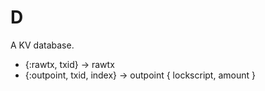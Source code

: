 # D

A KV database.

- {:rawtx, txid} -> rawtx
- {:outpoint, txid, index} -> outpoint { lockscript, amount }